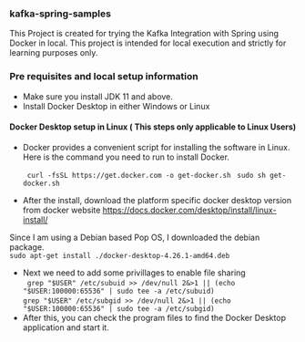 ### kafka-spring-samples

This Project is created for trying the Kafka Integration with Spring using Docker in local. This project is intended for local execution and strictly for learning purposes only.


### Pre requisites and local setup information
- Make sure you install JDK 11 and above.
- Install Docker Desktop in either Windows or Linux

#### Docker Desktop setup in Linux ( This steps only applicable to Linux Users)
- Docker provides a convenient script for installing the software in Linux. Here is the command you need to run to install Docker.

  ` curl -fsSL https://get.docker.com -o get-docker.sh`
  ` sudo sh get-docker.sh`
- After the install, download the platform specific docker desktop version from docker website
https://docs.docker.com/desktop/install/linux-install/

Since I am using a Debian based Pop OS, I downloaded the  debian package. <br>
`sudo apt-get install ./docker-desktop-4.26.1-amd64.deb`

- Next we need to add some privillages to enable file sharing <br>
` grep "$USER" /etc/subuid >> /dev/null 2&>1 || (echo "$USER:100000:65536" | sudo tee -a /etc/subuid)` <br>
 `grep "$USER" /etc/subgid >> /dev/null 2&>1 || (echo "$USER:100000:65536" | sudo tee -a /etc/subgid)` <br>
- After this, you can check the program files to find the Docker Desktop application and start it.

